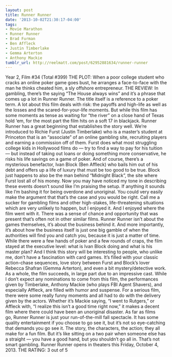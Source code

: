 ```yaml
---
layout: post
title: Runner Runner
date: '2013-10-02T21:30:17-04:00'
tags:
- Movie Marathon
- Runner Runner
- Brad Furman
- Ben Affleck
- Justin Timberlake
- Gemma Arterton
- Anthony Mackie
tumblr_url: http://reelmatt.com/post/62952881634/runner-runner
---
```



Year 2, Film #34 (Total #399)
THE PLOT: When a poor college student who cracks an online poker game goes bust, he arranges a face-to-face with the man he thinks cheated him, a sly offshore entrepreneur.
THE REVIEW: In gambling, there’s the saying “The House always wins” and it’s a phrase that comes up a lot in Runner Runner. The title itself is a reference to a poker term. A lot about this film deals with risk: the payoffs and high-life as well as the losses and the scared-for-your-life moments. But while this film has some moments as tense as waiting for “the river” on a close hand of Texas hold ‘em, for the most part the film hits on a soft 17 in blackjack.
Runner Runner has a great beginning that establishes the story well. We’re introduced to Richie Furst (Justin Timberlake) who is a master’s student at Princeton that is an “associate” of an online gambling site, recruiting players and earning a commission off of them. Furst does what most struggling college kids in Hollywood films do — try to find a way to pay for his tuition — but instead of taking out loans or doing something more conservative, he risks his life savings on a game of poker. And of course, there’s a mysterious benefactor, Ivan Block (Ben Affleck) who bails him out of his debt and offers up a life of luxury that must be too good to be true. Block just happens to also be the man behind “Midnight Black”, the site where Furst lost all of his money.
Now you may have noticed my tone in describing these events doesn’t sound like I’m praising the setup. If anything it sounds like I’m bashing it for being overdone and unoriginal. You could very easily make the argument that that’s the case and you would be right. Call me a sucker for gambling films and other high-stakes, life-threatening situations which are very unlikely to happen, but I enjoyed it. And I enjoyed where the film went with it. There was a sense of chance and opportunity that was present that’s often not in other similar films. Runner Runner isn’t about the games themselves, it’s about the business behind it. And more importantly, it’s about how the business itself is just one big gamble of when the authorities will find you and catch you, because it is just a matter of time. While there were a few hands of poker and a few rounds of craps, the film stayed at the executive level: what is Ivan Block doing and what is his master plan?
And I think this story will be interesting to people, who unlike me, don’t have a fascination with card games. It’s filled with your classic action-chase sequences, love story between Furst and Block’s lover Rebecca Shafran (Gemma Arterton), and even a bit mystery/detective work. As a whole, the film succeeds, in large part due to an impressive cast. While I don’t expect any nominations to come from this film, the performances given by Timberlake, Anthony Mackie (who plays FBI Agent Shavers), and especially Affleck, are filled with humor and suspense. For a serious film, there were some really funny moments and all had to do with the delivery given by the actors. Whether it’s Mackie saying, “I went to Rutgers,” or Affleck with, “I realize this isn’t a good time right now,” it makes a decent film where there could have been an unoriginal disaster.
As far as films go, Runner Runner is just your run-of-the-mill fall spectacle. It has some quality entertainment if you choose to go see it, but it’s not so eye-catching that demands you go see it. The story, the characters, the action; they all make for a fun film. But it’s like sitting on a two pair when someone else has a straight — you have a good hand, but you shouldn’t go all in. That’s not smart gambling.
Runner Runner opens in theaters this Friday, October 4, 2013.
THE RATING: 3 out of 5 
